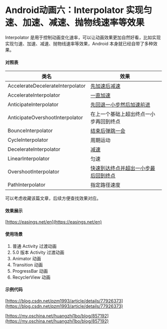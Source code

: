 
# Android动画六：Interpolator 实现匀速、加速、减速、抛物线速率等效果

Interpolator 是用于控制动画变化速率，可以让动画效果更加自然好看，比如实现实现匀速、加速、减速、抛物线速率等效果，Android 本身就已经自带了多种效果。
#### 对照表
|类名|效果|
|-|-|
|AccelerateDecelerateInterpolator|[先加速后减速](https://easings.net/en#easeInOutQuart)
|AccelerateInterpolator|[一直加速](https://easings.net/en#easeInQuint)|
|AnticipateInterpolator|[先回退一小步然后加速前进](https://easings.net/en#easeInBack)|
|AnticipateOvershootInterpolator|在上一个基础上超出终点一小步再回到终点|
|BounceInterpolator|[结束后弹跳一会](https://easings.net/en#easeOutBack)|
|CycleInterpolator|周期运动|
|DecelerateInterpolator|[减速](https://easings.net/en#easeOutQuart)|
|LinearInterpolator|匀速|
|OvershootInterpolator|[快速到达终点并超出一小步最后回到终点](https://easings.net/en#easeOutBack)|
|PathInterpolator|指定路径速度|
可以考虑收藏该篇文章，后续方便查找效果对应。

#### 效果展示
[https://easings.net/en](https://easings.net/en)

#### 使用场景
1. 普通 Activity 过渡动画
2. 5.0 版本 Activity 过渡动画
3. Animator 动画
5. Transition 动画
6. ProgressBar 动画
6. RecyclerView 动画
#### 示例代码



[https://blog.csdn.net/pzm1993/article/details/77926373](https://blog.csdn.net/pzm1993/article/details/77926373)

[https://my.oschina.net/huangzhi1bo/blog/857192](https://my.oschina.net/huangzhi1bo/blog/857192)
